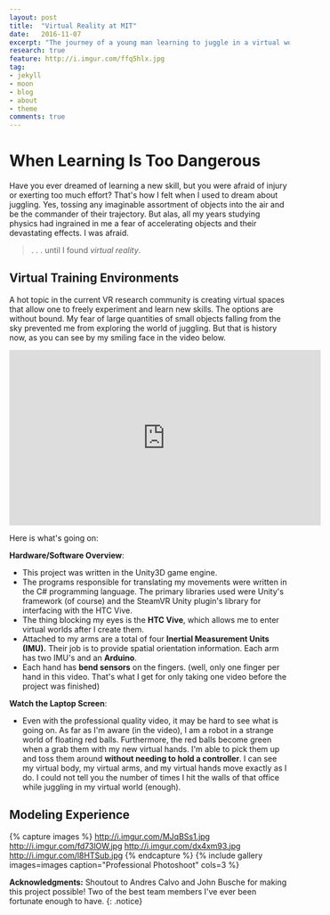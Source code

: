 ```yaml
---
layout: post
title:  "Virtual Reality at MIT"
date:   2016-11-07
excerpt: "The journey of a young man learning to juggle in a virtual world."
research: true
feature: http://i.imgur.com/ffq5hlx.jpg
tag:
- jekyll 
- moon
- blog
- about
- theme
comments: true
---
```


# When Learning Is Too Dangerous

Have you ever dreamed of learning a new skill, but you were afraid of injury or exerting too much effort? That's how I felt when I used to dream about
juggling. Yes, tossing any imaginable assortment of objects into the air and be the commander of their trajectory. But alas, all
my years studying physics had ingrained in me a fear of accelerating objects and their devastating effects. I was afraid.

> . . . until I found *virtual reality*.

## Virtual Training Environments

A hot topic in the current VR research community is creating virtual spaces that allow one to freely experiment and learn new
skills. The options are without bound. My fear of large quantities of small objects falling from the sky prevented me from
exploring the world of juggling. But that is history now, as you can see by my smiling face in the video below. 
     
<iframe width="560" height="315" src="https://www.youtube.com/embed/si39l5rl_mU" frameborder="0"></iframe>


Here is what's going on:

__Hardware/Software Overview__: 

* This project was written in the Unity3D game engine. 
* The programs responsible for translating my movements were written in the C# programming language. The primary libraries used were Unity's framework (of course) and the SteamVR Unity plugin's library for interfacing with the HTC Vive. 
* The thing blocking my eyes is the __HTC Vive__, which allows me to enter virtual worlds after I create them.
* Attached to my arms are a total of four __Inertial Measurement Units (IMU).__ Their job is to provide spatial orientation information. Each arm has two IMU's and an __Arduino__.
* Each hand has __bend sensors__ on the fingers. (well, only one finger per hand in this video. That's what I get for only taking one video before the project was finished)

__Watch the Laptop Screen__:

* Even with the professional quality video, it may be hard to see what is going on. As far as I'm aware (in the video), I am a robot in a strange world of floating red balls. Furthermore, the red balls become green when a grab them with my new virtual
    hands. I'm able to pick them up and toss them around __without needing to hold a controller__. I can see my virtual body, my
    virtual arms, and my virtual hands move exactly as I do. I could not tell you the number of times I hit the walls of that
    office while juggling in my virtual world (enough). 

## Modeling Experience

{% capture images %}
    http://i.imgur.com/MJqBSs1.jpg
    http://i.imgur.com/fd73lOW.jpg 
    http://i.imgur.com/dx4xm93.jpg
    http://i.imgur.com/l8HTSub.jpg
{% endcapture %}
{% include gallery images=images caption="Professional Photoshoot" cols=3 %}

**Acknowledgments:** Shoutout to Andres Calvo and John Busche for making this project possible! Two of the best team members I've ever been fortunate enough to have. 
{: .notice}

